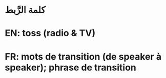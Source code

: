 # كلمة الرَّبط

# EN: toss (radio & TV)

# FR: mots de transition (de speaker à speaker); phrase de transition
